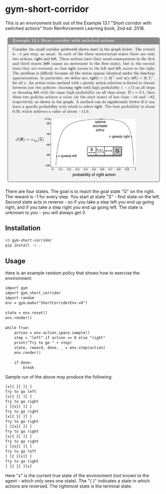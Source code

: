 # gym-short-corridor

This is an environment built out of the Example 13.1 "Short corridor with switched actions" from Reinforcement Learning book, 2nd ed. 2018.

![Example 13.1](https://github.com/drozzy/gym-short-corridor/raw/master/example.png)

There are four states. The goal is to reach the goal state "G" on the right. The reward is -1 for every step. You start at state "S" - first state on the left. Second state acts in reverse - so if you take a step left you end up going right, and if you take a step right you end up going left. The state is unknown to you - you will always get 0.

## Installation

```bash
cd gym-short-corridor
pip install -e .
```

## Usage

Here is an example random policy that shows how to exercise the environment:

```
import gym
import gym_short_corridor
import random
env = gym.make("ShortCorridorEnv-v0")

state = env.reset()
env.render()

while True: 
    action = env.action_space.sample()
    step = "left" if action == 0 else "right"
    print("Try to go " + step)
    state, reward, done, _ = env.step(action) 
    env.render()

    if done:
        break
```

Sample run of the above may produce the following:
```
[x]{ }[ ][ ]
Try to go left
[x]{ }[ ][ ]
Try to go right
[ ]{x}[ ][ ]
Try to go right
[x]{ }[ ][ ]
Try to go right
[ ]{x}[ ][ ]
Try to go right
[x]{ }[ ][ ]
Try to go right
[ ]{x}[ ][ ]
Try to go left
[ ]{ }[x][ ]
Try to go right
[ ]{ }[ ][x]
```

Here "x" is the current true state of the environment (not known to the agent - which only sees one state). The "{ }" indicates a state in which actions are reversed. The rightmost state is the terminal state.